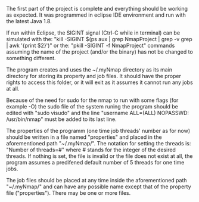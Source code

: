 The first part of the project is complete and everything should be working as 
expected. 
It was programmed in eclipse IDE environment and run with the latest Java 1.8.

If run within Eclipse, the SIGINT signal (Ctrl-C while in terminal) can be 
simulated with the:
"kill -SIGINT $(ps aux | grep NmapProject | grep -v grep | awk '{print $2}')"
or the:
"pkill -SIGINT -f NmapProject"
commands assuming the name of the project (and/or the binary) has not be changed
to something different. 

The program creates and uses the ~/.myNmap directory as its main directory for 
storing its property and job files. It should have the proper rights to access 
this folder, or it will exit as it assumes it cannot run any jobs at all.

Because of the need for sudo for the nmap to run with some flags 
(for example -O) the sudo file of the system runing the program should be edited
with "sudo visudo" and the line "username ALL=(ALL) NOPASSWD: /usr/bin/nmap" 
must be added to its last line.

The properties of the programm (one time job threads' number as for now) should 
be written in a file named "properties" and placed in the aforementioned path 
"~/.myNmap/". The notation for setting the threads is:
"Number of threads=#"
where # stands for the integer of the desired threads. If nothing is set, the 
file is invalid or the file does not exist at all, the program assumes a 
predifened default number of 5 threads for one time jobs.

The job files should be placed at any time inside the aforementioned path 
"~/.myNmap/" and can have any possible name except that of the property file
("properties"). There may be one or more files.
